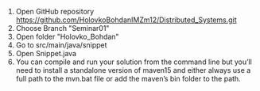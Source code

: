 1. Open GitHub repository
https://github.com/HolovkoBohdanIMZm12/Distributed_Systems.git
2. Choose Branch "Seminar01"
3. Open folder "Holovko_Bohdan"
4. Go to src/main/java/snippet
5. Open Snippet.java
6. You can compile and run your solution from the command line
but you’ll need to install a standalone version of maven15 and either always use a full path to the mvn.bat
file or add the maven’s bin folder to the path.


